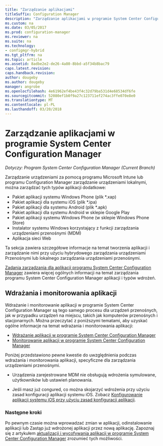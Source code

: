 ```yaml
---
title: "Zarządzanie aplikacjami"
titleSuffix: Configuration Manager
description: "Zarządzanie aplikacjami w programie System Center Configuration Manager."
ms.custom: na
ms.date: 03/05/2017
ms.prod: configuration-manager
ms.reviewer: na
ms.suite: na
ms.technology:
- configmgr-hybrid
ms.tgt_pltfrm: na
ms.topic: article
ms.assetid: 8adbe2e2-de26-4a80-8bbd-a5f34b8bac79
caps.latest.revision: 
caps.handback.revision: 
author: dougeby
ms.author: dougeby
manager: angrobe
ms.openlocfilehash: 4e61962ef4be43f4c32d79ba531d4e68534df6fe
ms.sourcegitcommit: 52080ef1b0f9a27c123711ef274ac3ffe070e8e0
ms.translationtype: MT
ms.contentlocale: pl-PL
ms.lasthandoff: 03/20/2018
---
```

# <a name="manage-applications-in-system-center-configuration-manager"></a>Zarządzanie aplikacjami w programie System Center Configuration Manager

*Dotyczy: Program System Center Configuration Manager (Current Branch)*

Zarządzanie urządzeniami za pomocą programu Microsoft Intune lub programu Configuration Manager zarządzanie urządzeniami lokalnymi, można zarządzać tych typów aplikacji dodatkowe:
- Pakiet aplikacji systemu Windows Phone (plik *.xap)
- Pakiet aplikacji dla systemu iOS (plik *.ipa)
- Pakiet aplikacji dla systemu Android (plik *.apk)
- Pakiet aplikacji dla systemu Android w sklepie Google Play
- Pakiet aplikacji systemu Windows Phone (w sklepie Windows Phone Store)
- Instalator systemu Windows korzystający z funkcji zarządzania urządzeniami przenośnymi (MDM)
- Aplikacja sieci Web

Ta sekcja zawiera szczegółowe informacje na temat tworzenia aplikacji i zarządzanie nimi przy użyciu hybrydowego zarządzania urządzeniami Przenośnymi lub lokalnego zarządzania urządzeniami przenośnymi.

[Zadania zarządzania dla aplikacji programu System Center Configuration Manager](../../apps/deploy-use/management-tasks-applications.md) zawiera więcej ogólnych informacji na temat zarządzania programu System Center Configuration Manager aplikacji i typów wdrożeń.

## <a name="deploying-and-monitoring-apps"></a>Wdrażania i monitorowania aplikacji

Wdrażanie i monitorowanie aplikacji w programie System Center Configuration Manager są tego samego procesu dla urządzeń przenośnych, jak w przypadku urządzeń na miejscu, takich jak komputerów przenośnych i stacjonarnych. Można przeczytać z poniższymi tematami, aby uzyskać ogólne informacje na temat wdrażania i monitorowania aplikacji:

- [Wdrażanie aplikacji w programie System Center Configuration Manager](../../apps/deploy-use/deploy-applications.md)
- [Monitorowanie aplikacji w programie System Center Configuration Manager](../../apps/deploy-use/monitor-applications-from-the-console.md)

Poniżej przedstawiono pewne kwestie do uwzględnienia podczas wdrażania i monitorowania aplikacji, specyficzne dla zarządzania urządzeniami przenośnymi.

- Urządzenia zarejestrowane MDM nie obsługują wdrożenia symulowane, użytkowników lub ustawień planowania.

- Jeśli masz już congured, co można skojarzyć wdrożenia przy użyciu zasad konfiguracji aplikacji systemu iOS. Zobacz [Konfigurowanie aplikacji systemu iOS przy użyciu zasad konfiguracji aplikacji](configure-ios-apps-with-app-configuration-policies.md).

### <a name="next-steps"></a>Następne kroki

Po pewnym czasie można wprowadzać zmian w aplikacji, odinstalowanie aplikacji lub Zastąp już wdrożonej aplikacji przez nową aplikację. Zapoznaj się z artykułem [aktualizacji i wycofywania aplikacji w programie System Center Configuration Manager](../../apps/deploy-use/update-and-retire-applications.md) zrozumieć tych możliwości.
